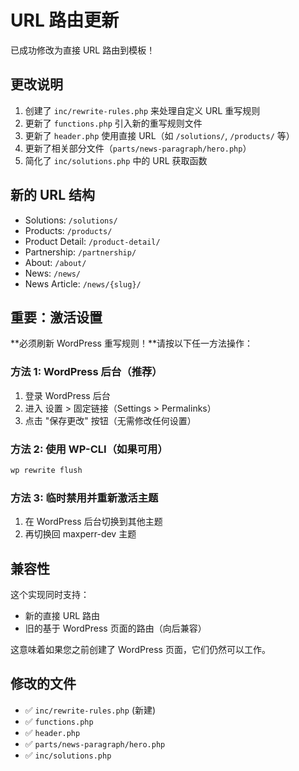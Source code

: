 # URL 路由更新

已成功修改为直接 URL 路由到模板！

## 更改说明

1. 创建了 `inc/rewrite-rules.php` 来处理自定义 URL 重写规则
2. 更新了 `functions.php` 引入新的重写规则文件
3. 更新了 `header.php` 使用直接 URL（如 `/solutions/`, `/products/` 等）
4. 更新了相关部分文件（`parts/news-paragraph/hero.php`）
5. 简化了 `inc/solutions.php` 中的 URL 获取函数

## 新的 URL 结构

- Solutions: `/solutions/`
- Products: `/products/`
- Product Detail: `/product-detail/`
- Partnership: `/partnership/`
- About: `/about/`
- News: `/news/`
- News Article: `/news/{slug}/`

## 重要：激活设置

**必须刷新 WordPress 重写规则！**请按以下任一方法操作：

### 方法 1: WordPress 后台（推荐）
1. 登录 WordPress 后台
2. 进入 设置 > 固定链接（Settings > Permalinks）
3. 点击 "保存更改" 按钮（无需修改任何设置）

### 方法 2: 使用 WP-CLI（如果可用）
```bash
wp rewrite flush
```

### 方法 3: 临时禁用并重新激活主题
1. 在 WordPress 后台切换到其他主题
2. 再切换回 maxperr-dev 主题

## 兼容性

这个实现同时支持：
- 新的直接 URL 路由
- 旧的基于 WordPress 页面的路由（向后兼容）

这意味着如果您之前创建了 WordPress 页面，它们仍然可以工作。

## 修改的文件

- ✅ `inc/rewrite-rules.php` (新建)
- ✅ `functions.php`
- ✅ `header.php`
- ✅ `parts/news-paragraph/hero.php`
- ✅ `inc/solutions.php`
